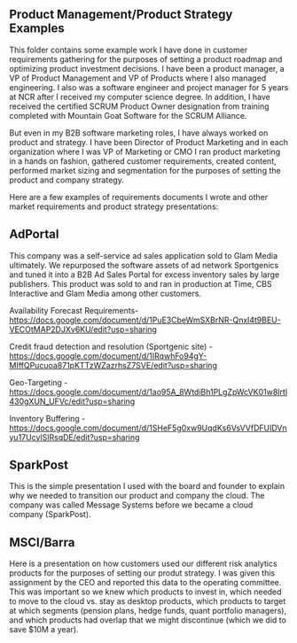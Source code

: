 
## Product Management/Product Strategy Examples
This folder contains some example work I have done in customer requirements gathering for the purposes of setting a product roadmap and optimizing product investment decisions.  I have been a product manager, a VP of Product Management and VP of Products where I also managed engineering.  I also was a software engineer and project manager for 5 years at NCR after I received my computer science degree.  In addition, I have received the certified SCRUM Product Owner designation from training completed with Mountain Goat Software for the SCRUM Alliance.  

But even in my B2B software marketing roles, I have always worked on product and strategy.  I have been Director of Product Marketing and in each organization where I was VP of Marketing or CMO I ran product marketing in a hands on fashion, gathered customer requirements, created content, performed market sizing and segmentation for the purposes of setting the product and company strategy.

Here are a few examples of requirements documents I wrote and other market requirements and product strategy presentations:

## AdPortal 
This company was a self-service ad sales application sold to Glam Media ultimately. We repurposed the software assets of ad network Sportgenics and tuned it into a B2B Ad Sales Portal for excess inventory sales by large publishers.  This product was sold to and ran in production at Time, CBS Interactive and Glam Media among other customers.

Availability Forecast Requirements- https://docs.google.com/document/d/1PuE3CbeWmSXBrNR-Qnxl4t9BEU-VECOtMAP2DJXv6KU/edit?usp=sharing

Credit fraud detection and resolution (Sportgenic site) - https://docs.google.com/document/d/1IRqwhFo94gY-MIffQPucuoa871pKTTzWZazrhsZ7SVE/edit?usp=sharing

Geo-Targeting  - https://docs.google.com/document/d/1ao95A_8WtdiBh1PLgZpWcVK01w8Irtl430gXUN_UFVc/edit?usp=sharing

Inventory Buffering - https://docs.google.com/document/d/1SHeF5g0xw9UqdKs6VsVVfDFUIDVnyu17UcyISlRsqDE/edit?usp=sharing

## SparkPost
This is the simple presentation I used with the board and founder to explain why we needed to transition our product and company the cloud.  The company was called Message Systems before we became a cloud company (SparkPost).

## MSCI/Barra
Here is a presentation on how customers used our different risk analytics products for the purposes of setting our produt strategy.  I was given this assignment by the CEO and reported this data to the operating committee.  This was important so we knew which products to invest in, which needed to move to the cloud vs. stay as desktop products, which products to target at which segments (pension plans, hedge funds, quant portfolio managers), and which products had overlap that we might discontinue (which we did to save $10M a year).

